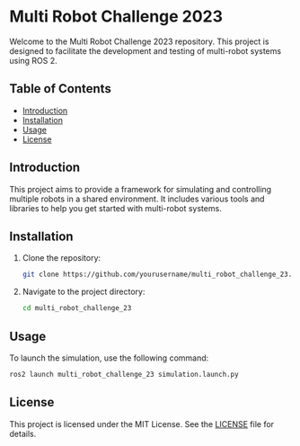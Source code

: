 # Multi Robot Challenge 2023

Welcome to the Multi Robot Challenge 2023 repository. This project is designed to facilitate the development and testing of multi-robot systems using ROS 2.

## Table of Contents
- [Introduction](#introduction)
- [Installation](#installation)
- [Usage](#usage)
- [License](#license)

## Introduction
This project aims to provide a framework for simulating and controlling multiple robots in a shared environment. It includes various tools and libraries to help you get started with multi-robot systems.

## Installation
1. Clone the repository:
    ```sh
    git clone https://github.com/yourusername/multi_robot_challenge_23.git
    ```
2. Navigate to the project directory:
    ```sh
    cd multi_robot_challenge_23
    ```
## Usage
To launch the simulation, use the following command:
```sh
ros2 launch multi_robot_challenge_23 simulation.launch.py
```


## License
This project is licensed under the MIT License. See the [LICENSE](LICENSE) file for details.